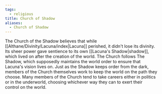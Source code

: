 ```yaml
---
tags:
  - religious
title: Church of Shadow
aliases:
  - Church of Shadow
---
```


The Church of the Shadow believes that while [[Althane/Divinity/Lacuna/index|Lacuna]] perished, it didn't lose its divinity. Its sheer power gave sentience to its own [[Lacuna's Shadow|shadow]], which lived on after the creation of the world. The Church follows The Shadow, which supposedly maintains the world order to ensure that Lacuna's vision lives on. Just as the Shadow keeps order from the dark, members of the Church themselves work to keep the world on the path they choose. Many members of the Church tend to take careers either in politics or in the underworld, choosing whichever way they can to exert their control on the world.
